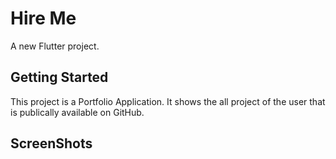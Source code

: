 # Hire Me

A new Flutter project.

## Getting Started

This project is a Portfolio Application. It shows the all project of the user that is publically available on GitHub.

## ScreenShots
